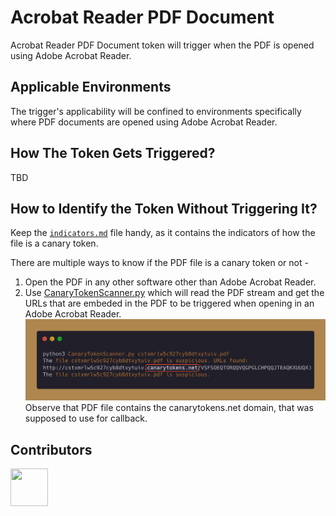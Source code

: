 # Acrobat Reader PDF Document
Acrobat Reader PDF Document token will trigger when the PDF is opened using Adobe Acrobat Reader.

## Applicable Environments
The trigger's applicability will be confined to environments specifically where PDF documents are opened using Adobe Acrobat Reader.

## How The Token Gets Triggered?
TBD

## How to Identify the Token Without Triggering It?
Keep the [`indicators.md`](../indicators.md) file handy, as it contains the indicators of how the file is a canary token. <!-- Do not delete this line -->

There are multiple ways to know if the PDF file is a canary token or not - 
1. Open the PDF in any other software other than Adobe Acrobat Reader.
2. Use [CanaryTokenScanner.py](../assets/CanaryTokenScanner.py) which will read the PDF stream and get the URLs that are embeded in the PDF to be triggered when opening in an Adobe Acrobat Reader. ![CanaryTokenScanner Screenshot](../assets/screenshots/CanaryTokenScanner.png) Observe that PDF file contains the canarytokens.net domain, that was supposed to use for callback.

## Contributors
[<img src="https://github.com/0xcardinal.png" style="width:60px; height:60px;"/>](https://github.com/0xcardinal)

